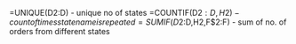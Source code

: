 =UNIQUE(D2:D) - unique no of states
=COUNTIF(D$2:D,H2) - count of times state name is repeated
=SUMIF(D$2:D,H2,F$2:F) - sum of no. of orders from different states